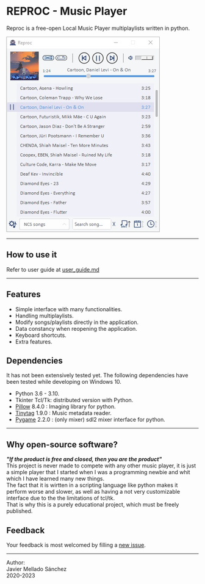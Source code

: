 # REPROC - Music Player
Reproc is a free-open Local Music Player multiplaylists written in python.

![reproc](docs/images/reproc.jpg "App interface")

---

## How to use it
Refer to user guide at
[user_guide.md](docs/user_guide.md)

---

## Features
- Simple interface with many functionalities.
- Handling multiplaylists.
- Modify songs/playlists directly in the application.
- Data constancy when reopening the application.
- Keyboard shortcuts.
- Extra features.

## Dependencies
It has not been extensively tested yet. The following dependencies have been tested while developing on Windows 10.
- Python 3.6 - 3.10.
- Tkinter Tcl/Tk: distributed version with Python.
- [Pillow](https://python-pillow.org/) 8.4.0 : Imaging library for python.
- [Tinytag](https://github.com/devsnd/tinytag) 1.9.0 : Music metadata reader.
- [Pygame](https://www.pygame.org/) 2.2.0 : (only mixer) sdl2 mixer interface for python.

---

## Why open-source software?
***"If the product is free and closed, then you are the product"***  
This project is never made to compete with any other music player, it is just a simple player that I started when I was a programming newbie and whit which I have learned many new things.  
The fact that it is wirtten in a scripting language like python makes it perform worse and slower, as well as having a not very customizable interface due to the the limitations of tcl/tk.  
That is why this is a purely educational project, which must be freely published.

## Feedback
Your feedback is most welcomed by filling a
[new issue](https://github.com/JavideSs/reproc/issues/new).

---

Author:  
Javier Mellado Sánchez  
2020-2023